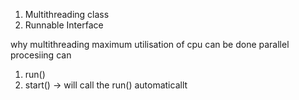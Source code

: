 1. Multithreading class
2. Runnable Interface


why multithreading
maximum utilisation of cpu can be done 
parallel procesiing can 

1. run()
2. start() -> will call the run() automaticallt